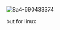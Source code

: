 ![8a4-690433374](https://github.com/user-attachments/assets/67935658-a8eb-4962-a07d-332780ed7dc9)

but for linux
